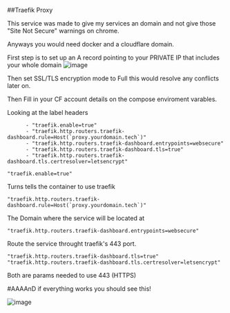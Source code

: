 ##Traefik Proxy 

This service was made to give my services an domain and not give those "Site Not Secure" warnings on chrome.

Anyways you would need docker and a cloudflare domain.

First step is to set up an A record pointing to your PRIVATE IP that includes your whole domain
![image](https://github.com/user-attachments/assets/330e2ecc-ad1d-4082-81cf-10b9b7e2aa06)

Then set SSL/TLS encryption mode to Full this would resolve any conflicts later on.

Then Fill in your CF account details on the compose enviroment varables.

Looking at the label headers
```
      - "traefik.enable=true"
      - "traefik.http.routers.traefik-dashboard.rule=Host(`proxy.yourdomain.tech`)"
      - "traefik.http.routers.traefik-dashboard.entrypoints=websecure"
      - "traefik.http.routers.traefik-dashboard.tls=true"
      - "traefik.http.routers.traefik-dashboard.tls.certresolver=letsencrypt"
```
```
"traefik.enable=true"
```
Turns tells the container to use traefik
```
"traefik.http.routers.traefik-dashboard.rule=Host(`proxy.yourdomain.tech`)"
```
The Domain where the service will be located at
```
"traefik.http.routers.traefik-dashboard.entrypoints=websecure"
```
Route the service throught traefik's 443 port.
```
"traefik.http.routers.traefik-dashboard.tls=true"
"traefik.http.routers.traefik-dashboard.tls.certresolver=letsencrypt"
```
Both are params needed to use 443 (HTTPS)


#AAAAnD if everything works you should see this!

![image](https://github.com/user-attachments/assets/1933a2ed-f452-4e22-b450-4bb8e4a7298d)

